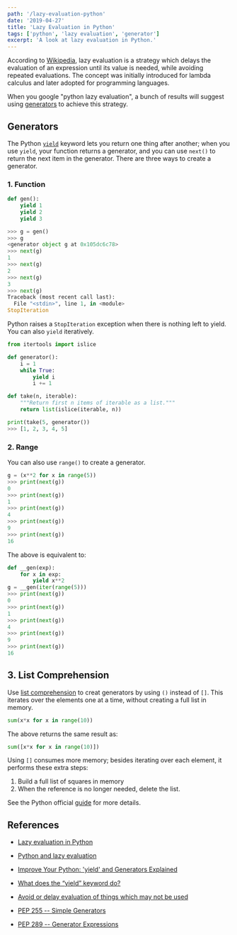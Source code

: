 ```yaml
---
path: '/lazy-evaluation-python'
date: '2019-04-27'
title: 'Lazy Evaluation in Python'
tags: ['python', 'lazy evaluation', 'generator']
excerpt: 'A look at lazy evaluation in Python.'
---
```

According to [Wikipedia](https://en.wikipedia.org/wiki/Lazy_evaluation), lazy evaluation is a strategy which delays the evaluation of an expression until its value is needed, while avoiding repeated evaluations. The concept was initially introduced for lambda calculus and later adopted for programming languages.

When you google "python lazy evaluation", a bunch of results will suggest using [generators](https://www.python.org/dev/peps/pep-0255/) to achieve this strategy.

## Generators
The Python [`yield`](https://docs.python.org/3/reference/simple_stmts.html#yield) keyword lets you return one thing after another; when you use `yield`, your function returns a generator, and you can use `next()` to return the next item in the generator. There are three ways to create a generator.

### 1. Function
```python
def gen():
    yield 1
    yield 2
    yield 3

>>> g = gen()
>>> g
<generator object g at 0x105dc6c78>
>>> next(g)
1
>>> next(g)
2
>>> next(g)
3
>>> next(g)
Traceback (most recent call last):
  File "<stdin>", line 1, in <module>
StopIteration
```

Python raises a `StopIteration` exception when there is nothing left to yield. You can also `yield` iteratively.

```python
from itertools import islice

def generator():
    i = 1
    while True:
        yield i
        i += 1

def take(n, iterable):
    """Return first n items of iterable as a list."""
    return list(islice(iterable, n))

print(take(5, generator())
>>> [1, 2, 3, 4, 5]
```

### 2. Range
You can also use `range()` to create a generator.

```python
g = (x**2 for x in range(5))
>>> print(next(g))
0
>>> print(next(g))
1
>>> print(next(g))
4
>>> print(next(g))
9
>>> print(next(g))
16
```

The above is equivalent to:

```python
def __gen(exp):
    for x in exp:
        yield x**2
g = __gen(iter(range(5)))
>>> print(next(g))
0
>>> print(next(g))
1
>>> print(next(g))
4
>>> print(next(g))
9
>>> print(next(g))
16
```

## 3. List Comprehension
Use [list comprehension](https://www.python.org/dev/peps/pep-0202/) to creat generators by using `()` instead of `[]`. This iterates over the elements one at a time, without creating a full list in memory.

```python
sum(x*x for x in range(10))
```

The above returns the same result as:

```python
sum([x*x for x in range(10)])
```

Using `[]` consumes more memory; besides iterating over each element, it performs these extra steps:
1. Build a full list of squares in memory
3. When the reference is no longer needed, delete the list.

See the Python official [guide](https://www.python.org/dev/peps/pep-0289/#rationale) for more details.

## References
- [Lazy evaluation in Python](https://stackoverflow.com/questions/20535342/lazy-evaluation-in-python)

- [Python and lazy evaluation](https://swizec.com/blog/python-and-lazy-evaluation/swizec/5148)

- [Improve Your Python: 'yield' and Generators Explained](https://jeffknupp.com/blog/2013/04/07/improve-your-python-yield-and-generators-explained/)

- [What does the “yield” keyword do?](https://stackoverflow.com/questions/231767/what-does-the-yield-keyword-do)

- [Avoid or delay evaluation of things which may not be used](https://stackoverflow.com/questions/9802981/avoid-or-delay-evaluation-of-things-which-may-not-be-used)

- [PEP 255 -- Simple Generators](https://www.python.org/dev/peps/pep-0255/)

- [PEP 289 -- Generator Expressions](https://www.python.org/dev/peps/pep-0289/#id8)